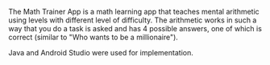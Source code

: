 The Math Trainer App is a math learning app that teaches mental arithmetic using levels with different
level of difficulty. The arithmetic works in such a way that you do a task
is asked and has 4 possible answers, one of which is correct (similar to "Who wants to be a millionaire").

Java and Android Studio were used for implementation.
